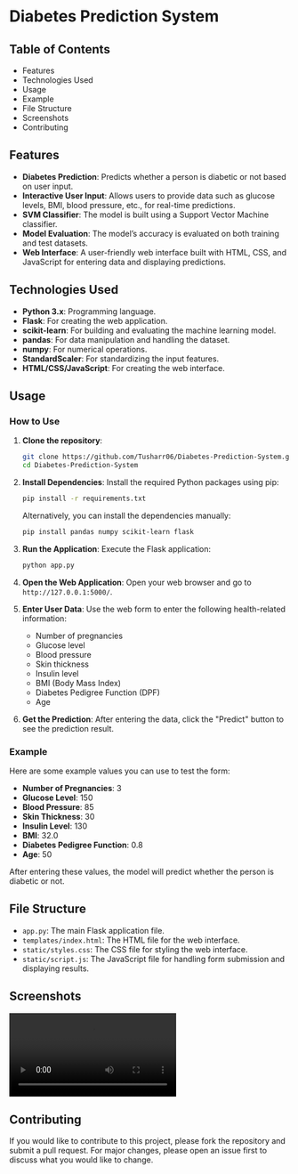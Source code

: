 # Diabetes Prediction System

## Table of Contents

- Features
- Technologies Used
- Usage
- Example
- File Structure
- Screenshots
- Contributing

## Features

- **Diabetes Prediction**: Predicts whether a person is diabetic or not based on user input.
- **Interactive User Input**: Allows users to provide data such as glucose levels, BMI, blood pressure, etc., for real-time predictions.
- **SVM Classifier**: The model is built using a Support Vector Machine classifier.
- **Model Evaluation**: The model’s accuracy is evaluated on both training and test datasets.
- **Web Interface**: A user-friendly web interface built with HTML, CSS, and JavaScript for entering data and displaying predictions.

## Technologies Used

- **Python 3.x**: Programming language.
- **Flask**: For creating the web application.
- **scikit-learn**: For building and evaluating the machine learning model.
- **pandas**: For data manipulation and handling the dataset.
- **numpy**: For numerical operations.
- **StandardScaler**: For standardizing the input features.
- **HTML/CSS/JavaScript**: For creating the web interface.

## Usage

### How to Use

1. **Clone the repository**:
    ```bash
    git clone https://github.com/Tusharr06/Diabetes-Prediction-System.git
    cd Diabetes-Prediction-System
    ```
2. **Install Dependencies**:
    Install the required Python packages using pip:
    ```bash
    pip install -r requirements.txt
    ```

    Alternatively, you can install the dependencies manually:
    ```bash
    pip install pandas numpy scikit-learn flask
    ```
3. **Run the Application**:
    Execute the Flask application:
    ```bash
    python app.py
    ```
4. **Open the Web Application**:
    Open your web browser and go to `http://127.0.0.1:5000/`.

5. **Enter User Data**:
    Use the web form to enter the following health-related information:
    - Number of pregnancies
    - Glucose level
    - Blood pressure
    - Skin thickness
    - Insulin level
    - BMI (Body Mass Index)
    - Diabetes Pedigree Function (DPF)
    - Age

6. **Get the Prediction**:
    After entering the data, click the "Predict" button to see the prediction result.

### Example

Here are some example values you can use to test the form:

- **Number of Pregnancies**: 3
- **Glucose Level**: 150
- **Blood Pressure**: 85
- **Skin Thickness**: 30
- **Insulin Level**: 130
- **BMI**: 32.0
- **Diabetes Pedigree Function**: 0.8
- **Age**: 50

After entering these values, the model will predict whether the person is diabetic or not.

## File Structure

- `app.py`: The main Flask application file.
- `templates/index.html`: The HTML file for the web interface.
- `static/styles.css`: The CSS file for styling the web interface.
- `static/script.js`: The JavaScript file for handling form submission and displaying results.

## Screenshots

![Project Screenshot](screenshot.mp4)


## Contributing

If you would like to contribute to this project, please fork the repository and submit a pull request. For major changes, please open an issue first to discuss what you would like to change.
